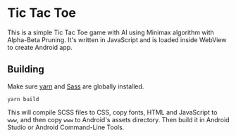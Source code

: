 # Tic Tac Toe

This is a simple Tic Tac Toe game with AI using Minimax algorithm with Alpha-Beta Pruning. It's written in JavaScript and is loaded inside WebView to create Android app.

## Building

Make sure [yarn](https://yarnpkg.com/) and [Sass](https://sass-lang.com/) are globally installed.

```
yarn build
```

This will compile SCSS files to CSS, copy fonts, HTML and JavaScript to `www`, and then copy `www` to Android's assets directory.
Then build it in Android Studio or Android Command-Line Tools.